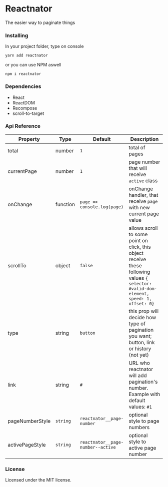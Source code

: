 # Reactnator

The easier way to paginate things

### Installing

In your project folder, type on console

`yarn add reactnator`

or you can use NPM aswell

`npm i reactnator`

### Dependencies

* React
* ReactDOM
* Recompose
* scroll-to-target

### Api Reference

| Property | Type | Default | Description |
| --- | --- | --- | --- |
| total | number | `1` | total of pages |
| currentPage | number | `1` | page number that will receive `active` class |
| onChange | function | `page => console.log(page)`  | onChange handler, that receive `page` with new current page value |
| scrollTo | object | `false` | allows scroll to some point on click, this object receive these following values `{ selector: #valid-dom-element, speed: 1, offset: 0}` |
| type | string | `button` | this prop will decide how type of pagination you want; button, link or history (not yet)  |
| link | string | `#` | URL who reactnator will add pagination's number. Example with default values: `#1` |
| pageNumberStyle | `string` | `reactnator__page-number` | optional style to page numbers |
| activePageStyle | `string` | `reactnator__page-number--active` | optional style to active page number |

### License

Licensed under the MIT license.
